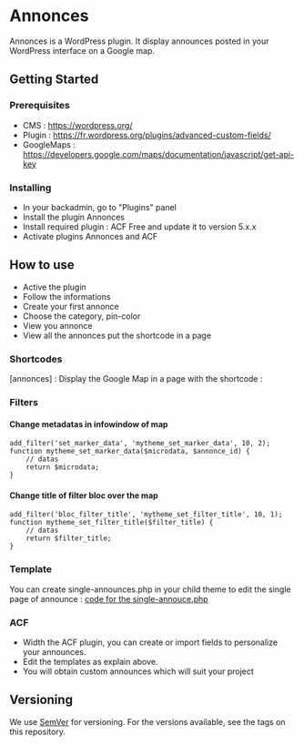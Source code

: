 # Annonces

Annonces is a WordPress plugin. It display announces posted in your WordPress interface on a Google map.

## Getting Started
### Prerequisites
- CMS : https://wordpress.org/
- Plugin : https://fr.wordpress.org/plugins/advanced-custom-fields/
- GoogleMaps : https://developers.google.com/maps/documentation/javascript/get-api-key

### Installing
- In your backadmin, go to "Plugins" panel
- Install the plugin Annonces
- Install required plugin : ACF Free and update it to version 5.x.x
- Activate plugins Annonces and ACF

## How to use
- Active the plugin
- Follow the informations
- Create your first annonce
- Choose the category, pin-color
- View you annonce
- View all the annonces put the shortcode in a page

### Shortcodes
[annonces] : Display the Google Map in a page with the shortcode :

### Filters
#### Change metadatas in infowindow of map
```
add_filter('set_marker_data', 'mytheme_set_marker_data', 10, 2);
function mytheme_set_marker_data($microdata, $annonce_id) {
    // datas
    return $microdata;
}
```
#### Change title of filter bloc over the map
```
add_filter('bloc_filter_title', 'mytheme_set_filter_title', 10, 1);
function mytheme_set_filter_title($filter_title) {
    // datas
    return $filter_title;
}
```
### Template
You can create single-announces.php in your child theme to edit the single page of announce : [code for the single-annouce.php](https://github.com/Eoxia/annonces/blob/master/modules/annonce/view/single-announce.php)

### ACF
- Width the ACF plugin, you can create or import fields to personalize your announces.
- Edit the templates as explain above.
- You will obtain custom announces which will suit your project

## Versioning
We use [SemVer](https://semver.org/) for versioning. For the versions available, see the tags on this repository.
